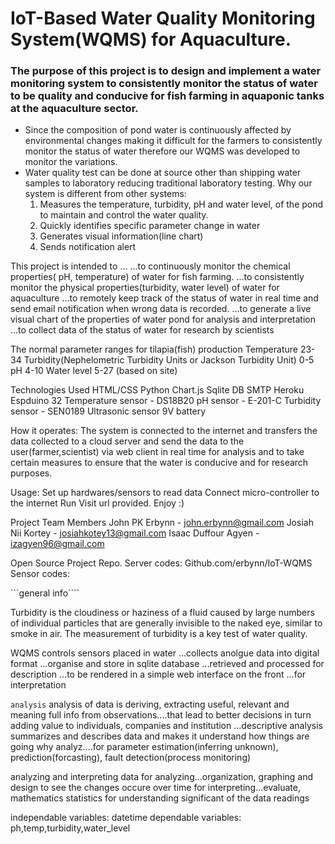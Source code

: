 # IoT-Based Water Quality Monitoring System(WQMS) for Aquaculture.



### The purpose of this project is to design and implement a water monitoring system to consistently monitor the status of water to be quality and conducive for fish farming in aquaponic tanks at the aquaculture sector.

- Since the composition of pond water is continuously affected by environmental changes making it difficult for the farmers to consistently monitor the status of water therefore our WQMS was developed to monitor the variations.
- Water quality test can be done at source other than shipping water samples to laboratory reducing traditional laboratory testing.
Why our system is different from other systems:
    1. Measures the temperature, turbidity, pH and water level, of the pond to maintain and control the water quality.
    2. Quickly identifies specific parameter change in water
    3. Generates visual information(line chart)
    4. Sends notification alert




This project is intended to ...
    ...to continuously monitor the chemical properties( pH, temperature) of water for fish farming.
    ...to consistently monitor the physical properties(turbidity, water level) of water for aquaculture
    ...to remotely keep track of the status of water in real time and send email notification when wrong data is recorded.
    ...to generate a live visual chart of the properties of water pond for analysis and interpretation
    ...to collect data of the status of water for research by scientists 


  The normal parameter ranges for tilapia(fish) production
            Temperature  23-34
            Turbidity(Nephelometric Turbidity Units or Jackson Turbidity Unit) 0-5
            pH  4-10
            Water level 5-27 (based on site)



Technologies Used
    HTML/CSS
    Python
    Chart.js
    Sqlite DB
    SMTP
    Heroku
    Espduino 32
    Temperature sensor - DS18B20
    pH sensor - E-201-C
    Turbidity sensor - SEN0189
    Ultrasonic sensor
    9V battery


How it operates:
    The system is connected to the internet and transfers the data collected to a cloud server and send the data to the user(farmer,scientist) via web client in real time for analysis and to take certain measures to ensure that the water is conducive and for research purposes.


Usage:
    Set up hardwares/sensors to read data
    Connect micro-controller to the internet
    Run <python app.py>
    Visit url provided. Enjoy :)



Project Team Members
    John PK Erbynn  - john.erbynn@gmail.com
    Josiah Nii Kortey - josiahkotey13@gmail.com
    Isaac Duffour Agyen - izagyen96@gmail.com


Open Source Project Repo.
    Server codes: Github.com/erbynn/IoT-WQMS
    Sensor codes: 










```general info````

Turbidity is the cloudiness or haziness of a fluid caused by large numbers of individual particles that are generally invisible to the naked eye, similar to smoke in air. The measurement of turbidity is a key test of water quality.

 
 WQMS controls sensors placed in water
 ...collects anolgue data into digital format
 ...organise and store in sqlite database
 ...retrieved and processed for description
 ...to be rendered in a simple web interface on the front
 ...for interpretation


`````analysis`````
analysis of data is deriving, extracting useful, relevant and meaning full info from observations....that lead to better decisions in turn adding value to individuals, companies and institution
...descriptive analysis summarizes and describes data and makes it understand how things are going
why analyz....for parameter estimation(inferring unknown), prediction(forcasting), fault detection(process monitoring)

analyzing and interpreting data
for analyzing...organization, graphing and design to see the changes occure over time
for interpreting...evaluate, mathematics statistics for understanding significant of the data readings

independable variables: datetime
dependable variables: ph,temp,turbidity,water_level



